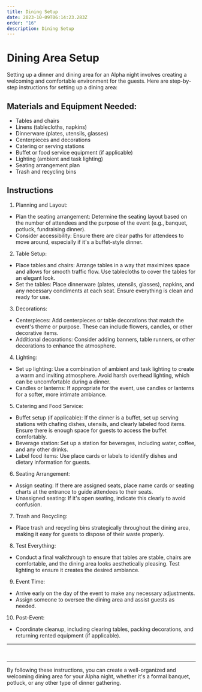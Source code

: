 ```yaml
---
title: Dining Setup
date: 2023-10-09T06:14:23.283Z
order: "16"
description: Dining Setup
---
```


# Dining Area Setup

Setting up a dinner and dining area for an Alpha night involves creating a welcoming and comfortable environment for the guests. Here are step-by-step instructions for setting up a dining area:

## Materials and Equipment Needed:

- Tables and chairs
- Linens (tablecloths, napkins)
- Dinnerware (plates, utensils, glasses)
- Centerpieces and decorations
- Catering or serving stations
- Buffet or food service equipment (if applicable)
- Lighting (ambient and task lighting)
- Seating arrangement plan
- Trash and recycling bins

## Instructions

1. Planning and Layout:
- Plan the seating arrangement: Determine the seating layout based on the number of attendees and the purpose of the event (e.g., banquet, potluck, fundraising dinner).
- Consider accessibility: Ensure there are clear paths for attendees to move around, especially if it's a buffet-style dinner.

2. Table Setup:
- Place tables and chairs: Arrange tables in a way that maximizes space and allows for smooth traffic flow. Use tablecloths to cover the tables for an elegant look.
- Set the tables: Place dinnerware (plates, utensils, glasses), napkins, and any necessary condiments at each seat. Ensure everything is clean and ready for use.

3. Decorations:
- Centerpieces: Add centerpieces or table decorations that match the event's theme or purpose. These can include flowers, candles, or other decorative items.
- Additional decorations: Consider adding banners, table runners, or other decorations to enhance the atmosphere.

4. Lighting:
- Set up lighting: Use a combination of ambient and task lighting to create a warm and inviting atmosphere. Avoid harsh overhead lighting, which can be uncomfortable during a dinner.
- Candles or lanterns: If appropriate for the event, use candles or lanterns for a softer, more intimate ambiance.

5. Catering and Food Service:
- Buffet setup (if applicable): If the dinner is a buffet, set up serving stations with chafing dishes, utensils, and clearly labeled food items. Ensure there is enough space for guests to access the buffet comfortably.
- Beverage station: Set up a station for beverages, including water, coffee, and any other drinks.
- Label food items: Use place cards or labels to identify dishes and dietary information for guests.

6. Seating Arrangement:
- Assign seating: If there are assigned seats, place name cards or seating charts at the entrance to guide attendees to their seats.
- Unassigned seating: If it's open seating, indicate this clearly to avoid confusion.

7. Trash and Recycling:
- Place trash and recycling bins strategically throughout the dining area, making it easy for guests to dispose of their waste properly.

8. Test Everything:
- Conduct a final walkthrough to ensure that tables are stable, chairs are comfortable, and the dining area looks aesthetically pleasing. Test lighting to ensure it creates the desired ambiance.

9. Event Time:
- Arrive early on the day of the event to make any necessary adjustments.
- Assign someone to oversee the dining area and assist guests as needed.

10. Post-Event:
- Coordinate cleanup, including clearing tables, packing decorations, and returning rented equipment (if applicable).

<hr>
<br>
<hr>

By following these instructions, you can create a well-organized and welcoming dining area for your Alpha night, whether it's a formal banquet, potluck, or any other type of dinner gathering.